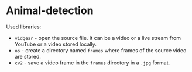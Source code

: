 # Animal-detection

Used libraries:
- `vidgear` - open the source file. It can be a video or a live stream from YouTube or a video stored locally.
- `os` - create a directory named `frames` where frames of the source video are stored. 
- `cv2` - save a video frame in the `frames` directory in a `.jpg` format.
